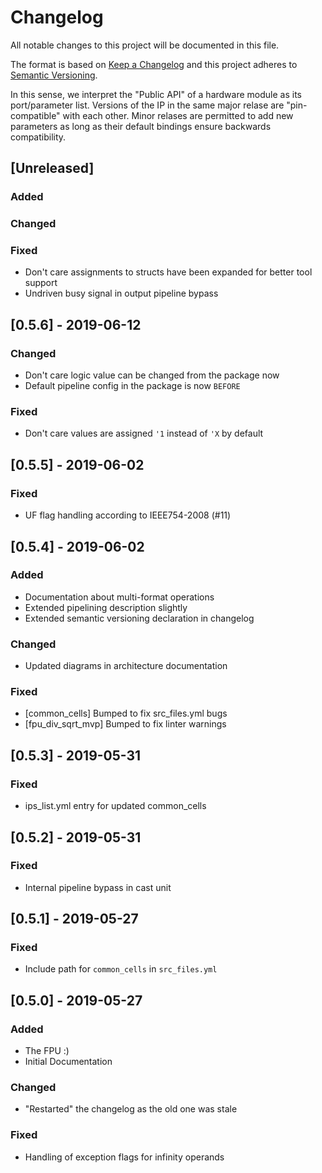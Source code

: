 # Changelog

All notable changes to this project will be documented in this file.

The format is based on [Keep a Changelog](http://keepachangelog.com/en/1.0.0/) and this project adheres to [Semantic Versioning](http://semver.org/spec/v2.0.0.html).

In this sense, we interpret the "Public API" of a hardware module as its port/parameter list.
Versions of the IP in the same major relase are "pin-compatible" with each other. Minor relases are permitted to add new parameters as long as their default bindings ensure backwards compatibility.


## [Unreleased]

### Added
### Changed
### Fixed
- Don't care assignments to structs have been expanded for better tool support
- Undriven busy signal in output pipeline bypass

## [0.5.6] - 2019-06-12

### Changed
- Don't care logic value can be changed from the package now
- Default pipeline config in the package is now `BEFORE`

### Fixed
- Don't care values are assigned `'1` instead of `'X` by default


## [0.5.5] - 2019-06-02

### Fixed
- UF flag handling according to IEEE754-2008 (#11)


## [0.5.4] - 2019-06-02

### Added
- Documentation about multi-format operations
- Extended pipelining description slightly
- Extended semantic versioning declaration in changelog

### Changed
- Updated diagrams in architecture documentation

### Fixed
- [common_cells] Bumped to fix src_files.yml bugs
- [fpu_div_sqrt_mvp] Bumped to fix linter warnings


## [0.5.3] - 2019-05-31

### Fixed
- ips_list.yml entry for updated common_cells


## [0.5.2] - 2019-05-31

### Fixed
- Internal pipeline bypass in cast unit


## [0.5.1] - 2019-05-27

### Fixed
- Include path for `common_cells` in `src_files.yml`


## [0.5.0] - 2019-05-27

### Added
- The FPU :)
- Initial Documentation

### Changed
- "Restarted" the changelog as the old one was stale

### Fixed
- Handling of exception flags for infinity operands
